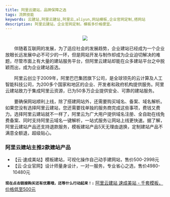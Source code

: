 ```yaml
---
title: 阿里云建站，品牌保障之选
tags: 流弊技能
keywords: 云建站,阿里云建站,阿里云,aliyun,网站模板,企业官网定制,搭网站
description: 阿里云建站，企业官网定制，模板多价格便宜。
---
```



<center style="margin-bottom:10px;"><a target="_blank"  href="https://ac.aliyun.com/application/webdesign/sumei?source=5176.11533457&userCode=j6bryttg"><img src="https://s1.ax1x.com/2020/07/13/UJjSEj.jpg" /></a></center>

&emsp;&emsp;伴随着互联网的发展，为了适应社会的发展趋势，企业建站已经成为一个企业放眼长远发展中必不可少的一环，但是网站开发与制作却成为企业迫切解决的难题，尽管市面上有大量的建站服务平台，但阿里云建站却能在众多建站平台之中脱颖而出，成为企业建站首选。

&emsp;&emsp;阿里云创立于2009年，阿里巴巴集团旗下公司，是全球领先的云计算及人工智能科技公司，为200多个国家和地区的企业、开发者和政府机构提供服务。阿里云建站致力于集成阿里云资源，已为50多万企业提供安全、可靠的建站服务。

&emsp;&emsp;要确保网站顺利上线，除了搭建网站外，还需要购买域名、备案、域名解析。如果您没有选择阿里云建站，您还需要找单独的服务商完成这些事项，费钱又费力。选择阿里云建站就不一样了，阿里云为广大用户提供域名注册、全自助在线免费备案、同时支持阿里云域名一键解析，一站式服务让网站上线更快速。据了解，阿里云建站产品还支持退款服务，模板建站产品5天无理由退换，定制建站产品不满意全额退，超级贴心。

### 阿里云建站主推2款建站产品

- 【云·速成美站】模板建站，可视化操作自己动手建网站，售价500-2998元
- 【云·企业官网】设计师量身设计，一对一服务，专业省心之选，售价4980-10480元

**`现在点击链接购买还有优惠哦，还等什么行动起来！:`** <a target="_blank"  href="https://ac.aliyun.com/application/webdesign/sumei?source=5176.11533457&userCode=j6bryttg">阿里云建站 速成美站 - 千套模板，价格低至500元</a>